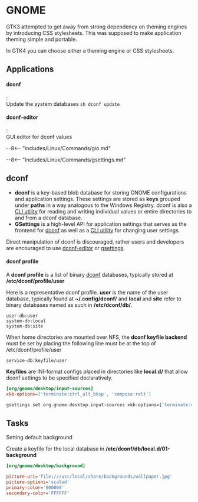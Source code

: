# GNOME

GTK3 attempted to get away from strong dependency on theming engines by introducing CSS stylesheets.
This was supposed to make application theming simple and portable.

In GTK4 you can choose either a theming engine or CSS stylesheets.


## Applications

#### dconf
:   
    Update the system databases
    ```sh
    dconf update
    ```

#### dconf-editor
:   
    GUI editor for dconf values

--8<-- "includes/Linux/Commands/gio.md"

--8<-- "includes/Linux/Commands/gsettings.md"

## dconf

- **dconf** is a key-based blob database for storing GNOME configurations and application settings. These settings are stored as **keys** grouped under **paths** in a way analogous to the Windows Registry. dconf is also a [CLI utility](#dconf-1) for reading and writing individual values or entire directories to and from a dconf database.
- **GSettings** is a high-level API for application settings that serves as the frontend for [dconf](#dconf-2) as well as a [CLI utility](#gsettings-1) for changing user settings.

Direct manipulation of dconf is discouraged, rather users and developers are encouraged to use [dconf-editor](#dconf-editor) or [gsettings](#gsettings).

#### dconf profile

A **dconf profile** is a list of binary [dconf](#dconf-2) databases, typically stored at **/etc/dconf/profile/user**

Here is a representative dconf profile. **user** is the name of the user database, typically found at **~/.config/dconf/** and **local** and **site** refer to binary databases named as such in **/etc/dconf/db/**.
```
user-db:user
system-db:local
system-db:site
```

When home directories are mounted over NFS, the **dconf keyfile backend** must be set by placing the following line must be at the top of /etc/dconf/profile/user
```
service-db:keyfile/user
```

**Keyfiles** are INI-format configs placed in directories like **local.d/** that allow dconf settings to be specified declaratively.

```ini
[org/gnome/desktop/input-sources]
xkb-options=['terminate:ctrl_alt_bksp', 'compose:ralt']
```

```sh
gsettings set org.gnome.desktop.input-sources xkb-options=['terminate:ctrl_alt_bksp', 'compose:ralt']
```

## Tasks

Setting default background

Create a keyfile for the local database in **/etc/dconf/db/local.d/01-background**
```ini
[org/gnome/desktop/background]

picture-uri='file:///usr/local/share/backgrounds/wallpaper.jpg'
picture-options='scaled'
primary-color='000000'
secondary-color='FFFFFF'
```

